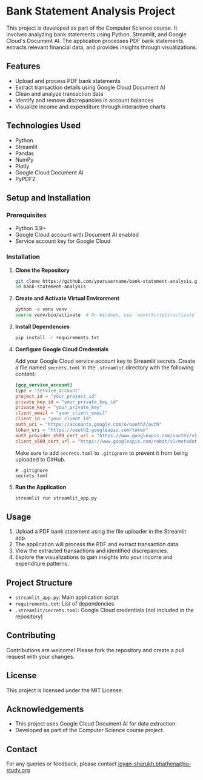 # Bank Statement Analysis Project

This project is developed as part of the Computer Science course. It involves analyzing bank statements using Python, Streamlit, and Google Cloud's Document AI. The application processes PDF bank statements, extracts relevant financial data, and provides insights through visualizations.

## Features

- Upload and process PDF bank statements
- Extract transaction details using Google Cloud Document AI
- Clean and analyze transaction data
- Identify and remove discrepancies in account balances
- Visualize income and expenditure through interactive charts

## Technologies Used

- Python
- Streamlit
- Pandas
- NumPy
- Plotly
- Google Cloud Document AI
- PyPDF2

## Setup and Installation

### Prerequisites

- Python 3.9+
- Google Cloud account with Document AI enabled
- Service account key for Google Cloud

### Installation

1. **Clone the Repository**

    ```bash
    git clone https://github.com/yourusername/bank-statement-analysis.git
    cd bank-statement-analysis
    ```

2. **Create and Activate Virtual Environment**

    ```bash
    python -m venv venv
    source venv/bin/activate  # On Windows, use `venv\Scripts\activate`
    ```

3. **Install Dependencies**

    ```bash
    pip install -r requirements.txt
    ```

4. **Configure Google Cloud Credentials**

    Add your Google Cloud service account key to Streamlit secrets. Create a file named `secrets.toml` in the `.streamlit` directory with the following content:

    ```toml
    [gcp_service_account]
    type = "service_account"
    project_id = "your_project_id"
    private_key_id = "your_private_key_id"
    private_key = "your_private_key"
    client_email = "your_client_email"
    client_id = "your_client_id"
    auth_uri = "https://accounts.google.com/o/oauth2/auth"
    token_uri = "https://oauth2.googleapis.com/token"
    auth_provider_x509_cert_url = "https://www.googleapis.com/oauth2/v1/certs"
    client_x509_cert_url = "https://www.googleapis.com/robot/v1/metadata/x509/your_client_email"
    ```

    Make sure to add `secrets.toml` to `.gitignore` to prevent it from being uploaded to GitHub.

    ```plaintext
    # .gitignore
    secrets.toml
    ```

5. **Run the Application**

    ```bash
    streamlit run streamlit_app.py
    ```

## Usage

1. Upload a PDF bank statement using the file uploader in the Streamlit app.
2. The application will process the PDF and extract transaction data.
3. View the extracted transactions and identified discrepancies.
4. Explore the visualizations to gain insights into your income and expenditure patterns.

## Project Structure

- `streamlit_app.py`: Main application script
- `requirements.txt`: List of dependencies
- `.streamlit/secrets.toml`: Google Cloud credentials (not included in the repository)

## Contributing

Contributions are welcome! Please fork the repository and create a pull request with your changes.

## License

This project is licensed under the MIT License.

## Acknowledgements

- This project uses Google Cloud Document AI for data extraction.
- Developed as part of the Computer Science course project.

## Contact

For any queries or feedback, please contact joyan-sharukh.bhathena@iu-study.org
